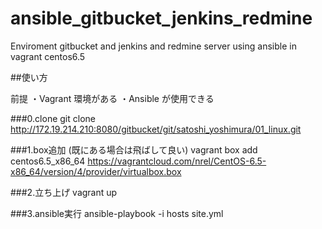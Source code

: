 # ansible_gitbucket_jenkins_redmine
Enviroment  gitbucket and jenkins and redmine server using ansible in vagrant centos6.5

##使い方

前提
・Vagrant 環境がある
・Ansible が使用できる

###0.clone
git clone http://172.19.214.210:8080/gitbucket/git/satoshi_yoshimura/01_linux.git

###1.box追加 (既にある場合は飛ばして良い)
vagrant box add centos6.5_x86_64 https://vagrantcloud.com/nrel/CentOS-6.5-x86_64/version/4/provider/virtualbox.box

###2.立ち上げ
vagrant up

###3.ansible実行
ansible-playbook -i hosts site.yml
